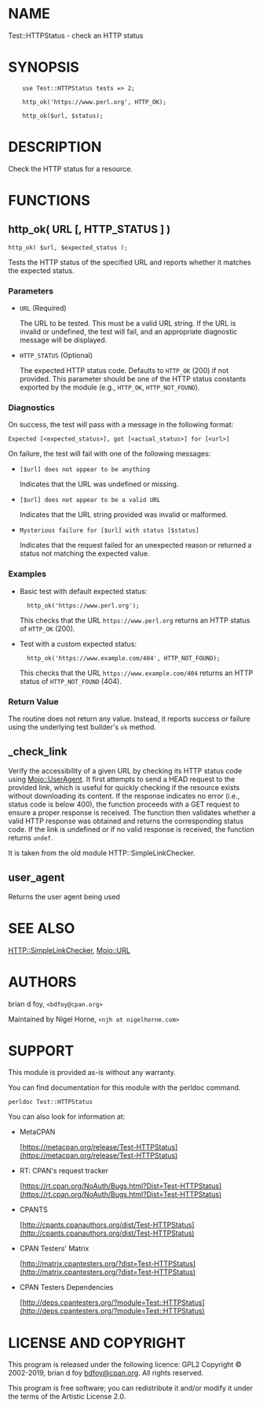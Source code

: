 # NAME

Test::HTTPStatus - check an HTTP status

# SYNOPSIS

        use Test::HTTPStatus tests => 2;

        http_ok('https://www.perl.org', HTTP_OK);

        http_ok($url, $status);

# DESCRIPTION

Check the HTTP status for a resource.

# FUNCTIONS

## http\_ok( URL \[, HTTP\_STATUS \] )

    http_ok( $url, $expected_status );

Tests the HTTP status of the specified URL and reports whether it matches the expected status.

### Parameters

- `URL` (Required)

    The URL to be tested.
    This must be a valid URL string.
    If the URL is invalid or undefined, the test will fail, and an appropriate diagnostic message will be displayed.

- `HTTP_STATUS` (Optional)

    The expected HTTP status code.
    Defaults to `HTTP_OK` (200) if not provided.
    This parameter should be one of the HTTP status constants exported by the module (e.g., `HTTP_OK`, `HTTP_NOT_FOUND`).

### Diagnostics

On success, the test will pass with a message in the following format:

    Expected [<expected_status>], got [<actual_status>] for [<url>]

On failure, the test will fail with one of the following messages:

- `[$url] does not appear to be anything`

    Indicates that the URL was undefined or missing.

- `[$url] does not appear to be a valid URL`

    Indicates that the URL string provided was invalid or malformed.

- `Mysterious failure for [$url] with status [$status]`

    Indicates that the request failed for an unexpected reason or returned a status not matching the expected value.

### Examples

- Basic test with default expected status:

        http_ok('https://www.perl.org');

    This checks that the URL `https://www.perl.org` returns an HTTP status of `HTTP_OK` (200).

- Test with a custom expected status:

        http_ok('https://www.example.com/404', HTTP_NOT_FOUND);

    This checks that the URL `https://www.example.com/404` returns an HTTP status of `HTTP_NOT_FOUND` (404).

### Return Value

The routine does not return any value.
Instead, it reports success or failure using the underlying test builder's `ok` method.

## \_check\_link

Verify the accessibility of a given URL by checking its HTTP status code using [Mojo::UserAgent](https://metacpan.org/pod/Mojo%3A%3AUserAgent).
It first attempts to send a HEAD request to the provided link,
which is useful for quickly checking if the resource exists without downloading its content.
If the response indicates no error (i.e., status code is below 400),
the function proceeds with a GET request to ensure a proper response is received.
The function then validates whether a valid HTTP response was obtained and returns the corresponding status code.
If the link is undefined or if no valid response is received, the function returns `undef`.

It is taken from the old module HTTP::SimpleLinkChecker.

## user\_agent

Returns the user agent being used

# SEE ALSO

[HTTP::SimpleLinkChecker](https://metacpan.org/pod/HTTP%3A%3ASimpleLinkChecker), [Mojo::URL](https://metacpan.org/pod/Mojo%3A%3AURL)

# AUTHORS

brian d foy, `<bdfoy@cpan.org>`

Maintained by Nigel Horne, `<njh at nigelhorne.com>`

# SUPPORT

This module is provided as-is without any warranty.

You can find documentation for this module with the perldoc command.

    perldoc Test::HTTPStatus

You can also look for information at:

- MetaCPAN

    [https://metacpan.org/release/Test-HTTPStatus](https://metacpan.org/release/Test-HTTPStatus)

- RT: CPAN's request tracker

    [https://rt.cpan.org/NoAuth/Bugs.html?Dist=Test-HTTPStatus](https://rt.cpan.org/NoAuth/Bugs.html?Dist=Test-HTTPStatus)

- CPANTS

    [http://cpants.cpanauthors.org/dist/Test-HTTPStatus](http://cpants.cpanauthors.org/dist/Test-HTTPStatus)

- CPAN Testers' Matrix

    [http://matrix.cpantesters.org/?dist=Test-HTTPStatus](http://matrix.cpantesters.org/?dist=Test-HTTPStatus)

- CPAN Testers Dependencies

    [http://deps.cpantesters.org/?module=Test::HTTPStatus](http://deps.cpantesters.org/?module=Test::HTTPStatus)

# LICENSE AND COPYRIGHT

This program is released under the following licence: GPL2
Copyright © 2002-2019, brian d foy <bdfoy@cpan.org>. All rights reserved.

This program is free software; you can redistribute it and/or modify
it under the terms of the Artistic License 2.0.
